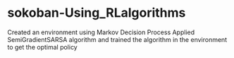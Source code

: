 # sokoban-Using_RLalgorithms
Created an environment using Markov Decision Process
Applied SemiGradientSARSA algorithm and trained the algorithm in the environment to get the optimal policy
